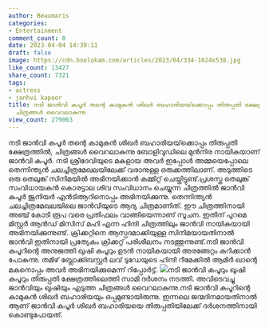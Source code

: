 ```yaml
---
author: Beaumaris
categories:
- Entertainment
comment_count: 0
date: 2023-04-04 14:39:11
draft: false
image: https://cdn.boolokam.com/articles/2023/04/334-1024x538.jpg
like_count: 13427
share_count: 7321
tags:
- actress
- janhvi kapoor
title: നടി ജാൻവി കപൂർ തന്റെ കാമുകൻ ശിഖർ ബഹാരിയയ്‌ക്കൊപ്പം തിരുപ്പതി ക്ഷേത്രത്തിൽ,
  ചിത്രങ്ങൾ വൈറലാകുന്നു
view_count: 279063
---
```


നടി ജാൻവി കപൂർ തന്റെ കാമുകൻ ശിഖർ ബഹാരിയയ്‌ക്കൊപ്പം തിരുപ്പതി ക്ഷേത്രത്തിൽ, ചിത്രങ്ങൾ വൈറലാകുന്നു ബോളിവുഡിലെ മുൻനിര നായികയാണ് ജാൻവി കപൂർ. നടി ശ്രീദേവിയുടെ മകളായ അവർ ഇപ്പോൾ അമ്മയെപ്പോലെ തെന്നിന്ത്യൻ ചലച്ചിത്രമേഖലയിലേക്ക് വരാനുള്ള ഒരുക്കത്തിലാണ്. അടുത്തിടെ ഒരു തെലുങ്ക് സിനിമയിൽ അഭിനയിക്കാൻ കമ്മിറ്റ് ചെയ്തിട്ടുണ്ട്.പ്രശസ്ത തെലുങ്ക് സംവിധായകൻ കൊരട്ടാല ശിവ സംവിധാനം ചെയ്യുന്ന ചിത്രത്തിൽ ജാൻവി കപൂർ ജൂനിയർ എൻടിആറിനൊപ്പം അഭിനയിക്കുന്നു. തെന്നിന്ത്യൻ ചലച്ചിത്രമേഖലയിലെ ജാൻവിയുടെ ആദ്യ ചിത്രമാണിത്. ഈ ചിത്രത്തിനായി അഞ്ച് കോടി രൂപ വരെ പ്രതിഫലം വാങ്ങിയെന്നാണ് സൂചന. ഇതിന് പുറമെ മിസ്റ്റർ ആൻഡ് മിസിസ് മഹി എന്ന ഹിന്ദി ചിത്രത്തിലും ജാൻവി നായികയായി അഭിനയിക്കുന്നുണ്ട്. ക്രിക്കറ്റിനെ ആസ്പദമാക്കിയുള്ള സിനിമയായതിനാൽ ജാൻവി ഇതിനായി പ്രത്യേകം ക്രിക്കറ്റ് പരിശീലനം നടത്തുന്നുണ്ട്.നടി ജാൻവി കപൂറിന്റെ അനുജത്തി ഖുഷി കപൂറും ഉടൻ നായികയായി അരങ്ങേറ്റം കുറിക്കാൻ പോകുന്നു. തമിഴ് ബ്ലോക്ക്ബസ്റ്റർ ലവ് ടുഡേയുടെ ഹിന്ദി റീമേക്കിൽ ആമിർ ഖാന്റെ മകനൊപ്പം അവർ അഭിനയിക്കുമെന്ന് റിപ്പോർട്ട്. ![](https://cdn.boolokam.com/articles/2023/04/334-1024x538.jpg)നടി ജാൻവി കപൂറും ഖുഷി കപൂറും തിരുപ്പതി ക്ഷേത്രത്തിലെത്തി സാമി ദർശനം നടത്തി. അവിടെവച്ചു ജാൻവിയും ഖുഷിയും എടുത്ത ചിത്രങ്ങൾ വൈറലാകുന്നു.നടി ജാൻവി കപൂറിന്റെ കാമുകൻ ശിഖർ ബഹാരിയയും ഒപ്പമുണ്ടായിരുന്നു. ഇന്നലെ ജന്മദിനമായതിനാൽ ആണ് ജാൻവി കപൂർ ശിഖർ ബഹാരിയയെ തിരുപ്പതിയിലേക്ക് ദർശനത്തിനായി കൊണ്ടുപോയത്.